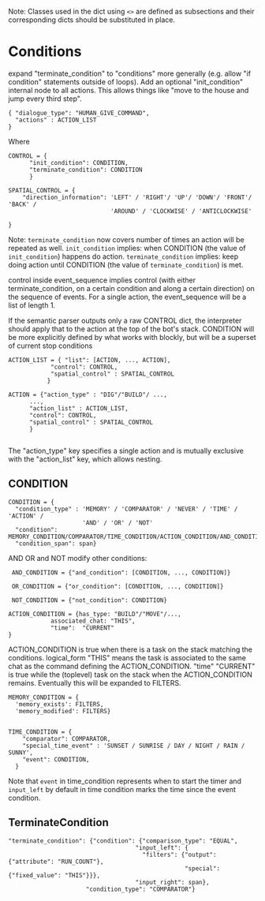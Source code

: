 Note: Classes used in the dict using `<>` are defined as subsections and their corresponding dicts should be substituted in place.

# Conditions #

expand "terminate_condition" to "conditions" more generally (e.g. allow "if condition" statements outside of loops).  Add an optional "init_condition" internal node to all actions.  This allows things like "move to the house and jump every third step". 
```
{ "dialogue_type": "HUMAN_GIVE_COMMAND",
  "actions" : ACTION_LIST			    
}
```
Where 

```
CONTROL = {
      "init_condition": CONDITION, 
      "terminate_condition": CONDITION
      }
```

```
SPATIAL_CONTROL = { 
    "direction_information": 'LEFT' / 'RIGHT'/ 'UP'/ 'DOWN'/ 'FRONT'/ 'BACK' / 
                             'AROUND' / 'CLOCKWISE' / 'ANTICLOCKWISE' 
      
}
```

Note: `terminate_condition` now covers number of times an action will be repeated as well.
`init_condition` implies: when CONDITION (the value of `init_condition`) happens do action.
`terminate_condition` implies: keep doing action until CONDITION (the value of `terminate_condition`) is met.

control inside event_sequence implies control (with either terminate_condition, on a certain condition and along a certain direction) on the sequence of events.
For a single action, the event_sequence will be a list of length 1. 

If the semantic parser outputs only a raw CONTROL dict, the interpreter should apply that to the action at the top of the bot's stack.
CONDITION will be more explicitly defined by what works with blockly, but will be a superset of current stop conditions


```
ACTION_LIST = { "list": [ACTION, ..., ACTION],
	        "control": CONTROL,
          	"spatial_control" : SPATIAL_CONTROL
	       }
```

```
ACTION = {"action_type" : "DIG"/"BUILD"/ ...,
	  ...,
	  "action_list" : ACTION_LIST,
	  "control": CONTROL,
	  "spatial_control" : SPATIAL_CONTROL
	  }
	  
```
The "action_type" key specifies a single action and is mutually exclusive with the "action_list" key, which allows nesting.


## CONDITION ##
```
CONDITION = {
  "condition_type" : 'MEMORY' / 'COMPARATOR' / 'NEVER' / 'TIME' / 'ACTION' /
                     'AND' / 'OR' / 'NOT'
  "condition": MEMORY_CONDITION/COMPARATOR/TIME_CONDITION/ACTION_CONDITION/AND_CONDITION/OR_CONDITION/NOT_CONDITION
  "condition_span": span}
```
AND OR and NOT modify other conditions:
```
 AND_CONDITION = {"and_condition": [CONDITION, ..., CONDITION]} 
```
```
 OR_CONDITION = {"or_condition": [CONDITION, ..., CONDITION]} 
```
```
 NOT_CONDITION = {"not_condition": CONDITION} 
```
```
ACTION_CONDITION = {has_type: "BUILD"/"MOVE"/...,
		    associated_chat: "THIS",
		    "time":  "CURRENT"
}
```

ACTION_CONDITION is true when there is a task on the stack matching the conditions.  logical_form "THIS" means the task is associated to the same chat as the command defining the ACTION_CONDITION.   "time" "CURRENT" is true while the (toplevel) task on the stack when the ACTION_CONDITION remains.   Eventually this will be expanded to FILTERS.
```
MEMORY_CONDITION = {
  'memory_exists': FILTERS, 
  'memory_modified': FILTERS}
```
```

TIME_CONDITION = {
    "comparator": COMPARATOR,
    "special_time_event" : 'SUNSET / SUNRISE / DAY / NIGHT / RAIN / SUNNY',
    "event": CONDITION,
  }
```
Note that `event` in time_condition represents when to start the timer and
`input_left` by default in time condition marks the time since the event condition.


## TerminateCondition ##
```
"terminate_condition": {"condition": {"comparison_type": "EQUAL",
                                    "input_left": {
                                      "filters": {"output": {"attribute": "RUN_COUNT"},
                                                  "special": {"fixed_value": "THIS"}}},
                                    "input_right": span},
                      "condition_type": "COMPARATOR"}
```		      
